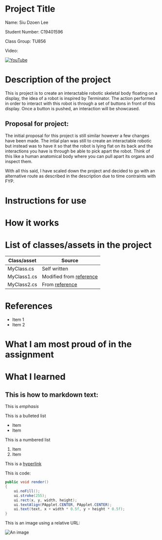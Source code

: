 # Project Title

Name: Siu Dzoen Lee

Student Number: C19401596

Class Group: TU856

Video:

[![YouTube](http://img.youtube.com/vi/J2kHSSFA4NU/0.jpg)](https://www.youtube.com/watch?v=J2kHSSFA4NU)

# Description of the project

This is project is to create an interactable robotic skeletal body floating on a display, the idea of a robot is inspired by Terminator.
The action performed in order to interact with this robot is through a set of buttons in front of this display. Once a button is pushed,
an interaction will be showcased.

## Proposal for project:

The initial proposal for this project is still similar however a few changes have been made. The intial plan was still to create an interactable robotic but
instead was to have it so that the robot is lying flat on its back and the interactions you have is through be able to pick apart the robot. Think of this like a
human anatomical body where you can pull apart its organs and inspect them.

With all this said, I have scaled down the project and decided to go with an alternative route as described in the description due to time contraints with FYP.

# Instructions for use


# How it works

# List of classes/assets in the project

| Class/asset | Source |
|-----------|-----------|
| MyClass.cs | Self written |
| MyClass1.cs | Modified from [reference]() |
| MyClass2.cs | From [reference]() |

# References
* Item 1
* Item 2

# What I am most proud of in the assignment

# What I learned

## This is how to markdown text:

This is *emphasis*

This is a bulleted list

- Item
- Item

This is a numbered list

1. Item
1. Item

This is a [hyperlink](http://bryanduggan.org)

This is code:

```Java
public void render()
{
	ui.noFill();
	ui.stroke(255);
	ui.rect(x, y, width, height);
	ui.textAlign(PApplet.CENTER, PApplet.CENTER);
	ui.text(text, x + width * 0.5f, y + height * 0.5f);
}
```

This is an image using a relative URL:

![An image](images/p8.png)